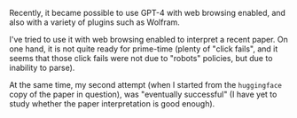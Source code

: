Recently, it became possible to use GPT-4 with web browsing enabled, and also with a variety of plugins such as Wolfram.

I've tried to use it with web browsing enabled to interpret a recent paper. On one hand, it is not quite ready for prime-time
(plenty of "click fails", and it seems that those click fails were not due to "robots" policies, but due to inability to parse).

At the same time, my second attempt (when I started from the `huggingface` copy of the paper in question), was "eventually successful"
(I have yet to study whether the paper interpretation is good enough).
